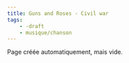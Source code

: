 ```yaml
---
title: Guns and Roses - Civil war
tags:
    - -draft
    - musique/chanson
---
```


Page créée automatiquement, mais vide.
